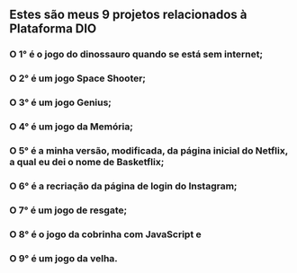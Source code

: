 ## Estes são meus 9 projetos relacionados à Plataforma DIO

### O 1° é o jogo do dinossauro quando se está sem internet;

### O 2° é um jogo Space Shooter;

### O 3° é um jogo Genius;

### O 4° é um jogo da Memória;

### O 5°  é a minha versão, modificada, da página inicial do Netflix, a qual eu dei o nome de Basketflix;

### O 6° é a recriação da página de login do Instagram;

### O 7° é um jogo de resgate;

### O 8° é o jogo da cobrinha com JavaScript e

### O 9° é um jogo da velha.